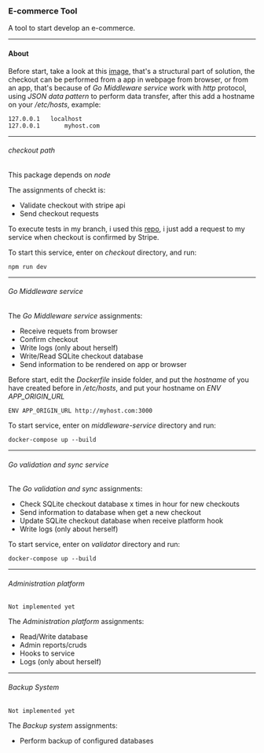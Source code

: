 ### E-commerce Tool
A tool to start develop an e-commerce.

----
#### About
Before start, take a look at this [image](./images/infra.png), that's a structural part of solution, the checkout can be performed from a app in webpage from browser, or from an app, that's because of *Go Middleware service*  work with *http* protocol, using *JSON data pattern* to perform data transfer, after this add a hostname on your */etc/hosts*, example:

```
127.0.0.1	localhost
127.0.0.1       myhost.com

```

---
###### *checkout* path
This package depends on *node*

The assignments of checkt is:
- Validate checkout with stripe api
- Send checkout requests

To execute tests in my branch, i used this [repo](https://github.com/tmarek-stripe/demo-react-stripe-js), i just add a request to my service when checkout is confirmed by Stripe.

To start this service, enter on *checkout* directory, and run:
```
npm run dev
```

---
###### *Go Middleware service*
The *Go Middleware service* assignments:
- Receive requets from browser
- Confirm checkout
- Write logs (only about herself)
- Write/Read SQLite checkout database
- Send information to be rendered on app or browser

Before start, edit the *Dockerfile* inside folder, and put the *hostname* of you have created before in */etc/hosts*, and put your hostname on *ENV APP_ORIGIN_URL*
```
ENV APP_ORIGIN_URL http://myhost.com:3000
```
To start service, enter on *middleware-service* directory and run:
```
docker-compose up --build
```

---
###### *Go validation and sync service*
The *Go validation and sync* assignments:
- Check SQLite checkout database x times in hour for new checkouts
- Send information to database when get a new checkout
- Update SQLite checkout database when receive platform hook
- Write logs (only about herself)

To start service, enter on *validator* directory and run:
```
docker-compose up --build
```
---
###### *Administration platform*
```
Not implemented yet
```

The *Administration platform* assignments:
- Read/Write database
- Admin reports/cruds
- Hooks to service
- Logs (only about herself)

---
###### *Backup System*
```
Not implemented yet
```
The *Backup system* assignments:
- Perform backup of configured databases